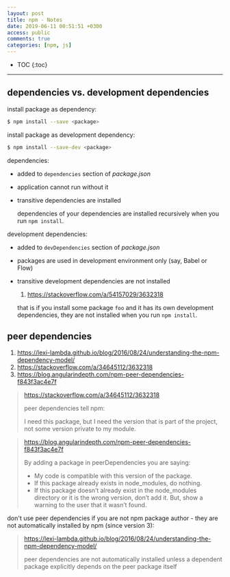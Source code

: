 ```yaml
---
layout: post
title: npm - Notes
date: 2019-06-11 00:51:51 +0300
access: public
comments: true
categories: [npm, js]
---
```


<!-- @format -->

<!-- more -->

<!-- prettier-ignore -->
* TOC
{:toc}
<hr>

## dependencies vs. development dependencies

install package as dependency:

```sh
$ npm install --save <package>
```

install package as development dependency:

```sh
$ npm install --save-dev <package>
```

dependencies:

- added to `dependencies` section of _package.json_
- application cannot run without it
- transitive dependencies are installed

  dependencies of your dependencies are installed recursively when you run
  `npm install`.

development dependencies:

- added to `devDependencies` section of _package.json_
- packages are used in development environment only (say, Babel or Flow)
- transitive development dependencies are not installed

  1. <https://stackoverflow.com/a/54157029/3632318>

  that is if you install some package `foo` and it has its own development
  dependencies, they are not installed when you run `npm install`.

## peer dependencies

1. <https://lexi-lambda.github.io/blog/2016/08/24/understanding-the-npm-dependency-model/>
2. <https://stackoverflow.com/a/34645112/3632318>
3. <https://blog.angularindepth.com/npm-peer-dependencies-f843f3ac4e7f>

> <https://stackoverflow.com/a/34645112/3632318>
>
> peer dependencies tell npm:
>
> I need this package, but I need the version that is part of the project, not
> some version private to my module.

> <https://blog.angularindepth.com/npm-peer-dependencies-f843f3ac4e7f>
>
> By adding a package in peerDependencies you are saying:
>
> - My code is compatible with this version of the package.
> - If this package already exists in node_modules, do nothing.
> - If this package doesn’t already exist in the node_modules directory or it is
>   the wrong version, don’t add it. But, show a warning to the user that it
>   wasn’t found.

don't use peer dependencies if you are not npm package author - they are not
automatically installed by npm (since version 3):

> <https://lexi-lambda.github.io/blog/2016/08/24/understanding-the-npm-dependency-model/>
>
> peer dependencies are not automatically installed unless a dependent package
> explicitly depends on the peer package itself
